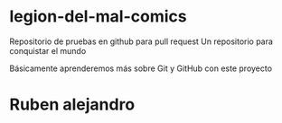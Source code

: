 # legion-del-mal-comics
Repositorio de pruebas en github para pull request
Un repositorio para conquistar el mundo

Básicamente aprenderemos más sobre Git y GitHub con este proyecto

# Ruben alejandro
